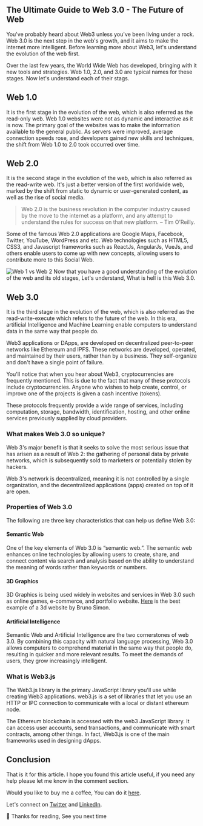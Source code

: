 ## The Ultimate Guide to Web 3.0 - The Future of Web

You've probably heard about Web3 unless you've been living under a rock. Web 3.0 is the next step in the web's growth, and it aims to make the internet more intelligent. Before learning more about Web3, let's understand the evolution of the web first.  

Over the last few years, the World Wide Web has developed, bringing with it new tools and strategies. Web 1.0, 2.0, and 3.0 are typical names for these stages. Now let's understand each of their stags. 

## Web 1.0 
It is the first stage in the evolution of the web, which is also referred as the read-only web. Web 1.0 websites were not as dynamic and interactive as it is now. The primary goal of the websites was to make the information available to the general public. As servers were improved, average connection speeds rose, and developers gained new skills and techniques, the shift from Web 1.0 to 2.0 took occurred over time.

## Web 2.0
It is the second stage in the evolution of the web, which is also referred as the read-write web. It's just a better version of the first worldwide web, marked by the shift from static to dynamic or user-generated content, as well as the rise of social media.
>  Web 2.0 is the business revolution in the computer industry caused by the move to the internet as a platform, and any attempt to understand the rules for success on that new platform. – Tim O’Reilly.

Some of the famous Web 2.0 applications are Google Maps, Facebook, Twitter, YouTube, WordPress and etc. Web technologies such as HTML5, CSS3, and Javascript frameworks such as ReactJs, AngularJs, VueJs, and others enable users to come up with new concepts, allowing users to contribute more to this Social Web.

![Web 1 vs Web 2](https://cdn.hashnode.com/res/hashnode/image/upload/v1632656487492/qgE_ikRLKu.png)
Now that you have a good understanding of the evolution of the web and its old stages, Let's understand, What is hell is this Web 3.0. 

## Web 3.0
It is the third stage in the evolution of the web, which is also referred as the read-write-execute which refers to the future of the web.  In this era, artificial Intelligence and Machine Learning enable computers to understand data in the same way that people do.

Web3 applications or DApps, are developed on decentralized peer-to-peer networks like Ethereum and IPFS. These networks are developed, operated, and maintained by their users, rather than by a business. They self-organize and don't have a single point of failure.

You'll notice that when you hear about Web3, cryptocurrencies are frequently mentioned. This is due to the fact that many of these protocols include cryptocurrencies. Anyone who wishes to help create, control, or improve one of the projects is given a cash incentive (tokens). 

These protocols frequently provide a wide range of services, including computation, storage, bandwidth, identification, hosting, and other online services previously supplied by cloud providers.


### What makes Web 3.0 so unique?

Web 3's major benefit is that it seeks to solve the most serious issue that has arisen as a result of Web 2: the gathering of personal data by private networks, which is subsequently sold to marketers or potentially stolen by hackers.

Web 3's network is decentralized, meaning it is not controlled by a single organization, and the decentralized applications (apps) created on top of it are open.

### Properties of Web 3.0

The following are three key characteristics that can help us define Web 3.0:

#### Semantic Web
One of the key elements of Web 3.0 is “semantic web.”. The semantic web enhances online technologies by allowing users to create, share, and connect content via search and analysis based on the ability to understand the meaning of words rather than keywords or numbers.

#### 3D Graphics

3D Graphics is being used widely in websites and services in Web 3.0 such as online games, e-commerce, and portfolio website.  [Here](https://bruno-simon.com/)  is the best example of a 3d website by Bruno Simon. 

#### Artificial Intelligence

Semantic Web and Artificial Intelligence are the two cornerstones of web 3.0. By combining this capacity with natural language processing, Web 3.0 allows computers to comprehend material in the same way that people do, resulting in quicker and more relevant results. To meet the demands of users, they grow increasingly intelligent.

### What is Web3.js

The Web3.js library is the primary JavaScript library you'll use while creating Web3 applications. web3.js is a set of libraries that let you use an HTTP or IPC connection to communicate with a local or distant ethereum node.

The Ethereum blockchain is accessed with the web3 JavaScript library. It can access user accounts, send transactions, and communicate with smart contracts, among other things. In fact, Web3.js is one of the main frameworks used in designing dApps. 

## Conclusion

That is it for this article. I hope you found this article useful, if you need any help please let me know in the comment section. 

Would you like to buy me a coffee, You can do it [here](https://www.buymeacoffee.com/suhailkakar).

Let's connect on  [Twitter](https://twitter.com/suhailkakar)  and  [LinkedIn](https://www.linkedin.com/in/suhailkakar/). 

👋 Thanks for reading, See you next time

